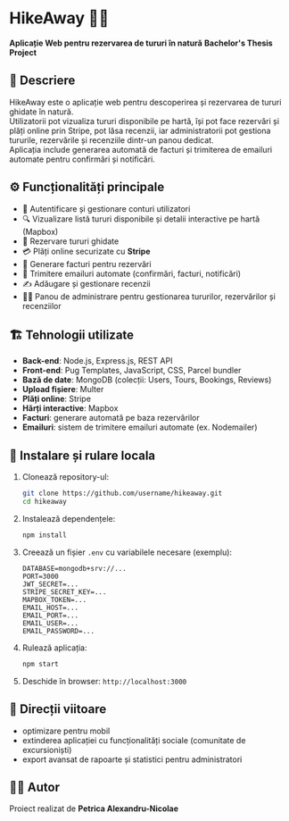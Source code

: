 # HikeAway 🥾🌲
**Aplicație Web pentru rezervarea de tururi în natură**
**Bachelor's Thesis Project**

## 📖 Descriere
HikeAway este o aplicație web pentru descoperirea și rezervarea de tururi ghidate în natură.  
Utilizatorii pot vizualiza tururi disponibile pe hartă, își pot face rezervări și plăți online prin Stripe, pot lăsa recenzii, iar administratorii pot gestiona tururile, rezervările și recenziile dintr-un panou dedicat.  
Aplicația include generarea automată de facturi și trimiterea de emailuri automate pentru confirmări și notificări.

## ⚙️ Funcționalități principale
- 👤 Autentificare și gestionare conturi utilizatori  
- 🔍 Vizualizare listă tururi disponibile și detalii interactive pe hartă (Mapbox)  
- 📅 Rezervare tururi ghidate  
- 💳 Plăți online securizate cu **Stripe**  
- 🧾 Generare facturi pentru rezervări  
- 📧 Trimitere emailuri automate (confirmări, facturi, notificări)  
- ✍️ Adăugare și gestionare recenzii  
- 👨‍💼 Panou de administrare pentru gestionarea tururilor, rezervărilor și recenziilor  

## 🏗️ Tehnologii utilizate
- **Back-end**: Node.js, Express.js, REST API  
- **Front-end**: Pug Templates, JavaScript, CSS, Parcel bundler  
- **Bază de date**: MongoDB (colecții: Users, Tours, Bookings, Reviews)  
- **Upload fișiere**: Multer  
- **Plăți online**: Stripe  
- **Hărți interactive**: Mapbox  
- **Facturi**: generare automată pe baza rezervărilor  
- **Emailuri**: sistem de trimitere emailuri automate (ex. Nodemailer)  

## 🚀 Instalare și rulare locala
1. Clonează repository-ul:  
   ```bash
   git clone https://github.com/username/hikeaway.git
   cd hikeaway
   ```
2. Instalează dependențele:  
   ```bash
   npm install
   ```
3. Creează un fișier `.env` cu variabilele necesare (exemplu):  
   ```
   DATABASE=mongodb+srv://...
   PORT=3000
   JWT_SECRET=...
   STRIPE_SECRET_KEY=...
   MAPBOX_TOKEN=...
   EMAIL_HOST=...
   EMAIL_PORT=...
   EMAIL_USER=...
   EMAIL_PASSWORD=...
   ```
4. Rulează aplicația:  
   ```bash
   npm start
   ```
5. Deschide în browser: `http://localhost:3000`  

## 📌 Direcții viitoare
- optimizare pentru mobil  
- extinderea aplicației cu funcționalități sociale (comunitate de excursioniști)  
- export avansat de rapoarte și statistici pentru administratori  

## 👨‍🎓 Autor
Proiect realizat de **Petrica Alexandru-Nicolae**
